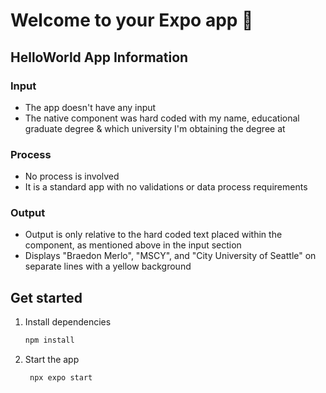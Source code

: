 # Welcome to your Expo app 👋

## HelloWorld App Information

### Input
- The app doesn't have any input
- The native component was hard coded with my name, educational graduate degree & which university I'm obtaining the degree at

### Process
- No process is involved
- It is a standard app with no validations or data process requirements

### Output
- Output is only relative to the hard coded text placed within the component, as mentioned above in the input section
- Displays "Braedon Merlo", "MSCY", and "City University of Seattle" on separate lines with a yellow background

## Get started

1. Install dependencies

   ```bash
   npm install
   ```

2. Start the app

   ```bash
    npx expo start
   